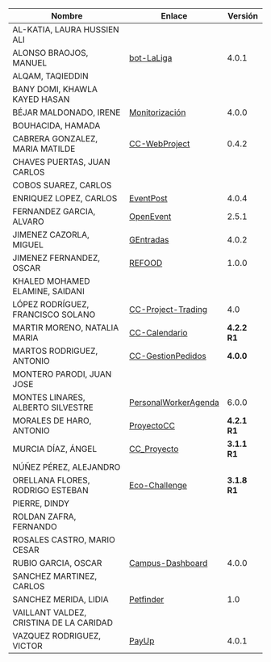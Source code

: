 | Nombre | Enlace | Versión |
|--------|--------|---------|
|AL-KATIA, LAURA HUSSIEN ALI | | |
|ALONSO BRAOJOS, MANUEL | [bot-LaLiga](https://github.com/manuelalonsobraojos/cc-proyecto) | 4.0.1|
|ALQAM, TAQIEDDIN | | |
|BANY DOMI, KHAWLA KAYED HASAN | | |
|BÉJAR MALDONADO, IRENE | [Monitorización](https://github.com/ibe16/CC-19-20-Proyecto) | 4.0.0 |
|BOUHACIDA, HAMADA | | |
|CABRERA GONZALEZ, MARIA MATILDE | [CC-WebProject](https://github.com/mati3/CC-WebProject) | 0.4.2|
|CHAVES PUERTAS, JUAN CARLOS | | |
|COBOS SUAREZ, CARLOS | | |
|ENRIQUEZ LOPEZ, CARLOS |[EventPost](https://github.com/carlos-el/EventPost-CCProject) | 4.0.4|
|FERNANDEZ GARCIA, ALVARO | [OpenEvent](https://github.com/alvarillo89/UGR-CC-Project) | 2.5.1 |
|JIMENEZ CAZORLA, MIGUEL | [GEntradas](https://github.com/iMiguel10/Proyecto-CC) | 4.0.2 |
|JIMENEZ FERNANDEZ, OSCAR | [REFOOD](https://github.com/yoskitar/Cloud-Computing-CC) | 1.0.0 |
|KHALED MOHAMED ELAMINE, SAIDANI | | |
|LÓPEZ RODRÍGUEZ, FRANCISCO SOLANO | [CC-Project-Trading](https://github.com/Solano96/CC-Project-Trading) | 4.0 |
|MARTIR MORENO, NATALIA MARIA | [CC-Calendario](https://github.com/natalia2911/Proyecto-CloudComputing) | **4.2.2 R1**|
|MARTOS RODRIGUEZ, ANTONIO | [CC-GestionPedidos](https://github.com/toniMR/CC-GestionPedidos) | **4.0.0** |
|MONTERO PARODI, JUAN JOSE | | |
|MONTES LINARES, ALBERTO SILVESTRE | [PersonalWorkerAgenda](https://github.com/albertosml/PersonalWorkerAgenda) | 6.0.0 | 
|MORALES DE HARO, ANTONIO | [ProyectoCC](https://github.com/antmordhar/ProyectoCC) | **4.2.1 R1** |
|MURCIA DÍAZ, ÁNGEL | [CC_Proyecto](https://github.com/NSInductus/CC_Proyecto) | **3.1.1 R1** |
|NÚÑEZ PÉREZ, ALEJANDRO| | |
|ORELLANA FLORES, RODRIGO ESTEBAN | [Eco-Challenge](https://github.com/rodrigo-orellana/eco-challenge) | **3.1.8 R1** |
|PIERRE, DINDY | | |
|ROLDAN ZAFRA, FERNANDO | | |
|ROSALES CASTRO, MARIO CESAR | | |
|RUBIO GARCIA, OSCAR | [Campus-Dashboard](https://github.com/OscarRubioGarcia/CCProyecto) | 4.0.0 |
|SANCHEZ MARTINEZ, CARLOS | | |
|SANCHEZ MERIDA, LIDIA | [Petfinder](https://github.com/lidiasm/ProyectoCC) | 1.0 |
|VAILLANT VALDEZ, CRISTINA DE LA CARIDAD | | |
|VAZQUEZ RODRIGUEZ, VICTOR | [PayUp](https://github.com/Varrrro/pay-up) | 4.0.1 |

